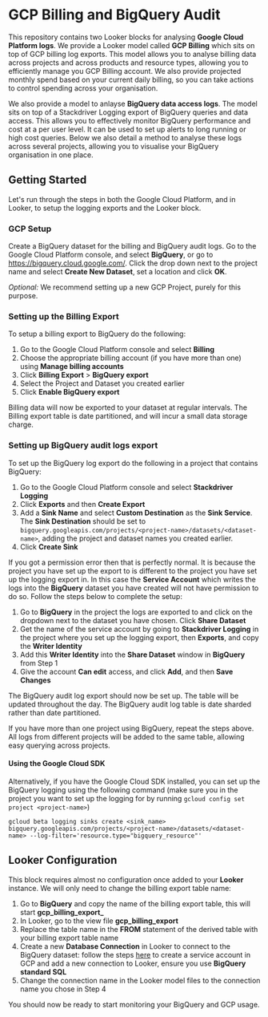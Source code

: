 # GCP Billing and BigQuery Audit

This repository contains two Looker blocks for analysing **Google Cloud Platform logs**. We provide a Looker model called **GCP Billing** which sits on top of GCP billing log exports. This model allows you to analyse billing data across projects and across products and resource types, allowing you to efficiently manage you GCP Billing account. We also provide projected monthly spend based on your current daily billing, so you can take actions to control spending across your organisation.

We also provide a model to anlayse **BigQuery data access logs**. The model sits on top of a Stackdriver Logging export of BigQuery queries and data access. This allows you to effectively monitor BigQuery performance and cost at a per user level. It can be used to set up alerts to long running or high cost queries. Below we also detail a method to analyse these logs across several projects, allowing you to visualise your BigQuery organisation in one place.

## Getting Started

Let's run through the steps in both the Google Cloud Platform, and in Looker, to setup the logging exports and the Looker block.

### GCP Setup

Create a BigQuery dataset for the billing and BigQuery audit logs. Go to the Google Cloud Platform console, and select **BigQuery**, or go to https://bigquery.cloud.google.com/. Click the drop down next to the project name and select **Create New Dataset**, set a location and click **OK**.

*Optional:* We recommend setting up a new GCP Project, purely for this purpose.

### Setting up the Billing Export

To setup a billing export to BigQuery do the following:

1. Go to the Google Cloud Platform console and select **Billing**
2. Choose the appropriate billing account (if you have more than one) using **Manage billing accounts**
3. Click **Billing Export** > **BigQuery export**
4. Select the Project and Dataset you created earlier
5. Click **Enable BigQuery export**

Billing data will now be exported to your dataset at regular intervals. The Billing export table is date partitioned, and will incur a small data storage charge.

### Setting up BigQuery audit logs export

To set up the BigQuery log export do the following in a project that contains BigQuery:

1. Go to the Google Cloud Platform console and select **Stackdriver Logging**
2. Click **Exports** and then **Create Export**
3. Add a **Sink Name** and select **Custom Destination** as the **Sink Service**. The **Sink Destination** should be set to ```bigquery.googleapis.com/projects/<project-name>/datasets/<dataset-name>```, adding the project and dataset names you created earlier.
4. Click **Create Sink**

If you got a permission error then that is perfectly normal. It is because the project you have set up the export to is different to the project you have set up the logging export in. In this case the **Service Account** which writes the logs into the **BigQuery** dataset you have created will not have permission to do so. Follow the steps below to complete the setup:

1. Go to **BigQuery** in the project the logs are exported to and click on the dropdown next to the dataset you have chosen. Click **Share Dataset**
2. Get the name of the service account by going to **Stackdriver Logging** in the project where you set up the logging export, then **Exports**, and copy the **Writer Identity**
3. Add this **Writer Identity** into the **Share Dataset** window in **BigQuery** from Step 1
4. Give the account **Can edit** access, and click **Add**, and then **Save Changes**

The BigQuery audit log export should now be set up. The table will be updated throughout the day. The BigQuery audit log table is date sharded rather than date partitioned.

If you have more than one project using BigQuery, repeat the steps above. All logs from different projects will be added to the same table, allowing easy querying across projects.

#### Using the Google Cloud SDK

Alternatively, if you have the Google Cloud SDK installed, you can set up the BigQuery logging using the following command (make sure you in the project you want to set up the logging for by running ```gcloud config set project <project-name>```)
```
gcloud beta logging sinks create <sink_name> bigquery.googleapis.com/projects/<project-name>/datasets/<dataset-name> --log-filter='resource.type="bigquery_resource"'
```

## Looker Configuration

This block requires almost no configuration once added to your **Looker** instance. We will only need to change the billing export table name:

1. Go to **BigQuery** and copy the name of the billing export table, this will start **gcp_billing_export_**
2. In Looker, go to the view file **gcp_billing_export**
3. Replace the table name in the **FROM** statement of the derived table with your billing export table name
4. Create a new **Database Connection** in Looker to connect to the BigQuery dataset: follow the steps [here](https://docs.looker.com/setup-and-management/database-config/google-bigquery) to create a service account in GCP and add a new connection to Looker, ensure you use **BigQuery standard SQL**
5. Change the connection name in the Looker model files to the connection name you chose in Step 4

You should now be ready to start monitoring your BigQuery and GCP usage.
